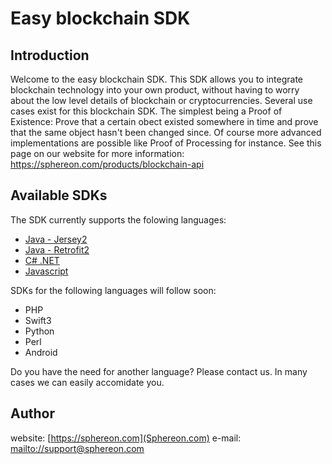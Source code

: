 # Easy blockchain SDK

## Introduction

Welcome to the easy blockchain SDK. This SDK allows you to integrate blockchain technology into your own product, without having to worry about the low level details of blockchain or cryptocurrencies.
Several use cases exist for this blockchain SDK. The simplest being a Proof of Existence: Prove that a certain obect existed somewhere in time and prove that the same object hasn't been changed since. Of course more advanced implementations are possible like Proof of Processing for instance.
See this page on our website for more information: https://sphereon.com/products/blockchain-api

## Available SDKs

The SDK currently supports the folowing languages:
 * [Java - Jersey2](tree/mater/java8-jersey2)
 * [Java - Retrofit2](tree/mater/java8-retrofit2)
 * [C# .NET](tree/mater/csharp-net45)
 * [Javascript](tree/mater/javascript)
 
SDKs for the following languages will follow soon:
 * PHP
 * Swift3
 * Python
 * Perl
 * Android
 
Do you have the need for another language? Please contact us. In many cases we can easily accomidate you.

## Author
website: [https://sphereon.com](Sphereon.com)
e-mail: [mailto://support@sphereon.com](support@sphereon.com)

